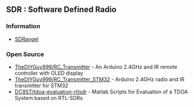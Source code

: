 ## SDR : Software Defined Radio



### Information
- [SDRangel](https://groups.io/g/sdrangel)


### Open Source
- [TheDIYGuy999/RC_Transmitter](https://github.com/TheDIYGuy999/RC_Transmitter) - An Arduino 2.4GHz and IR remote controller with OLED display
- [TheDIYGuy999/RC_Transmitter_STM32](https://github.com/TheDIYGuy999/RC_Transmitter_STM32) - Arduino 2.4GHz radio and IR transmitter for STM32
- [DC9ST/tdoa-evaluation-rtlsdr](https://github.com/DC9ST/tdoa-evaluation-rtlsdr) - Matlab Scripts for Evaluation of a TDOA System based on RTL-SDRs
